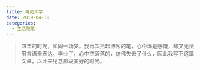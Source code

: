 ```yaml
---
title: 再见大学
date: 2019-04-30
categories:
  - 生活随笔
---
```


> 四年的时光，如同一场梦。我再次拾起博客的笔，心中满是感慨，却又无法用言语来表达。毕业了，心中空落落的，仿佛失去了什么，因此我写下这篇文章，以此来纪念那段美好的时光。
